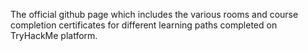 The official github page which includes the various rooms and course completion certificates for different learning paths completed on TryHackMe platform.

<!---
ADI-KAC/ADI-KAC is a ✨ special ✨ repository because its `README.md` (this file) appears on your GitHub profile.
You can click the Preview link to take a look at your changes.
--->
